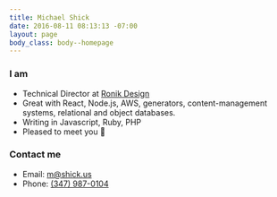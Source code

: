 ```yaml
---
title: Michael Shick
date: 2016-08-11 08:13:13 -07:00
layout: page
body_class: body--homepage
---
```


### I am

* Technical Director at [Ronik Design](http://www.ronikdesign.com)
* Great with React, Node.js, AWS, generators, content-management systems,     relational and object databases.
* Writing in Javascript, Ruby, PHP
* Pleased to meet you 👋

### Contact me

* Email: [m@shick.us](mailto:m@shick.us)
* Phone: [(347) 987-0104](tel:3479870104)

